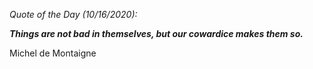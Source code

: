 *Quote of the Day (10/16/2020):*

_**Things are not bad in themselves, but our cowardice makes them so.**_

Michel de Montaigne